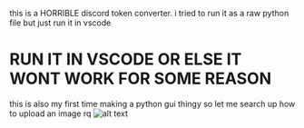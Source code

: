 this is a HORRIBLE discord token converter.
i tried to run it as a raw python file but just run it in vscode 
# RUN IT IN VSCODE OR ELSE IT WONT WORK FOR SOME REASON 
this is also my first time making a python gui thingy so
let me search up how to upload an image rq
![alt text](http://url/to/img.png)
